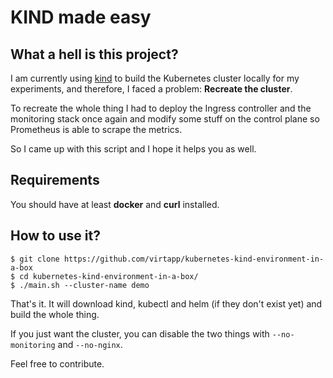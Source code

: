 # KIND made easy

## What a hell is this project?

I am currently using [kind](https://kind.sigs.k8s.io/) to build the Kubernetes cluster locally for my experiments, and therefore, I faced a problem: **Recreate the cluster**.

To recreate the whole thing I had to deploy the Ingress controller and the monitoring stack once again and modify some stuff on the control plane so Prometheus is able to scrape the metrics.

So I came up with this script and I hope it helps you as well.

## Requirements

You should have at least **docker** and **curl** installed.

## How to use it?

```
$ git clone https://github.com/virtapp/kubernetes-kind-environment-in-a-box
$ cd kubernetes-kind-environment-in-a-box/
$ ./main.sh --cluster-name demo
```

That's it. It will download kind, kubectl and helm (if they don't exist yet) and build the whole thing.

If you just want the cluster, you can disable the two things with `--no-monitoring` and `--no-nginx`.

Feel free to contribute.

